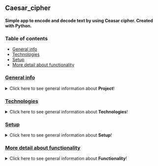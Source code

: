 ## Caesar_cipher
#### Simple app to encode and decode text by using Ceasar cipher. Created with Python.
### Table of contents
* [General info](#general-info)
* [Technologies](#technologies)
* [Setup](#setup)
* [More detail about functionality](#more-detail-about-functionality)

### [General info](#general-info)
<details>
<summary>Click here to see general information about <b>Project</b>!</summary>
Aplikacja stworzona w celach ćwiczeniowych. W projekcie zostały zastosowane wzorce projektowe: Facade, FactoryMethod oraz Abstract Factory.
Funkcjonalność aplikacji została przetestowana przy użyciu biblioteki pytest. Stylistyka i zgodność z zasadami PEP8 zostały sprawdzone i poprawione przy uzyciu biblioteki PEP8 Black. Użytkownik obługuje aplikację z poziomu Menu.
Do stworzenia Menu została użyta paczka console-menu.
</details>

### [Technologies](#technologies)
<details>
<summary>Click here to see general information about <b>Technologies</b>!</summary>
Project is created with:
<ul>
<li>Python</li>
<li>consolemenu</li>
<li>abc</li>
<li>typing</li>
<li>dataclasses</li>
<li>unitest</li>
<li>pytest</li>
<li>json</li>
</ul>
</details>

### [Setup](#setup)
<details>
<summary>Click here to see general information about <b>Setup</b>!</summary>
<ul>
To run this app:
<li>Clone the repository</li>

```git clone https://github.com/wszemart/caesar_cipher```
<li>Install <i>console-menu</i> and <i>pytest</i> packages</li> 
<li>In terminal go to directory with repository and run this command 

``` python main.py ```</li>
</ul>
</details>

### [More detail about functionality](#more-detail-about-functionality)
<details>
<summary>Click here to see general information about <b>Functionality</b>!</summary>
Aplikacja posiada Menu oraz Submenu. Z poziomu Menu są obsługiwane takie funkcjonalności jak:
<ul>
<li>wyboru typu operacji, który chcemy wykonać (encrypt/decrypt)</li>
<li>wczytania danych z pliku</li>
<li>przejście do Submenu (Memory Buffer Menu)</li>
<li>wyjście z aplikacji</li>
</ul>
Podczas działania programu wprowadzane oraz wczytywane dane są przechowywane w liście (funkcjonalność Memory Buffer). 
Co po przejściu do Submenu pozwala na:
<ul>
<li>wyświetlenie przchowywanych danych (Show Buffer)</li>
<li>wyczyszczenie pamięci (CLear Buffer)</li>
<li>usunięcie pojedynczych pozycji z pamięci (Delete position from Memory Buffer)</li>
<li>zapisanie danych do pliku w formacie json(Save Buffer to file)</li>
<li>powrót do głównego menu</li>
</ul>
</details>
